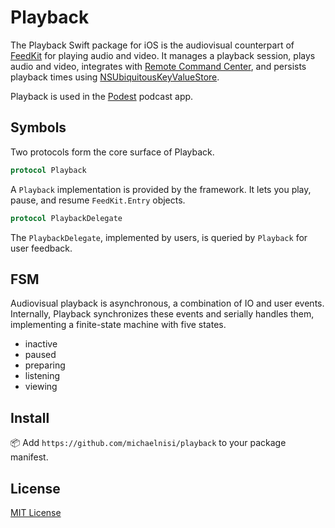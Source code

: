 # Playback

The Playback Swift package for iOS is the audiovisual counterpart of [FeedKit](https://github.com/michaelnisi/feedkit) for playing audio and video. It manages a playback session, plays audio and video, integrates with [Remote Command Center](https://developer.apple.com/documentation/mediaplayer/remote_command_center_events), and persists playback times using [NSUbiquitousKeyValueStore](https://developer.apple.com/documentation/foundation/nsubiquitouskeyvaluestore).

Playback is used in the [Podest](https://github.com/michaelnisi/podest) podcast app.

## Symbols

Two protocols form the core surface of Playback.

```swift
protocol Playback
```

A `Playback` implementation is provided by the framework. It lets you play, pause, and resume `FeedKit.Entry` objects.

```swift
protocol PlaybackDelegate
```

The `PlaybackDelegate`, implemented by users, is queried by `Playback` for user feedback.

## FSM

Audiovisual playback is asynchronous, a combination of IO and user events. Internally, Playback synchronizes these events and serially handles them, implementing a finite-state machine with five states.

- inactive
- paused
- preparing
- listening
- viewing

## Install

📦 Add `https://github.com/michaelnisi/playback`  to your package manifest.

## License

[MIT License](https://github.com/michaelnisi/playback/blob/master/LICENSE)
